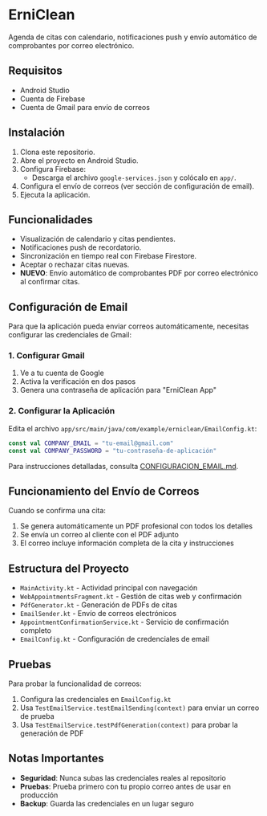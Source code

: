 # ErniClean

Agenda de citas con calendario, notificaciones push y envío automático de comprobantes por correo electrónico.

## Requisitos
- Android Studio
- Cuenta de Firebase
- Cuenta de Gmail para envío de correos

## Instalación
1. Clona este repositorio.
2. Abre el proyecto en Android Studio.
3. Configura Firebase:
   - Descarga el archivo `google-services.json` y colócalo en `app/`.
4. Configura el envío de correos (ver sección de configuración de email).
5. Ejecuta la aplicación.

## Funcionalidades
- Visualización de calendario y citas pendientes.
- Notificaciones push de recordatorio.
- Sincronización en tiempo real con Firebase Firestore.
- Aceptar o rechazar citas nuevas.
- **NUEVO**: Envío automático de comprobantes PDF por correo electrónico al confirmar citas.

## Configuración de Email

Para que la aplicación pueda enviar correos automáticamente, necesitas configurar las credenciales de Gmail:

### 1. Configurar Gmail
1. Ve a tu cuenta de Google
2. Activa la verificación en dos pasos
3. Genera una contraseña de aplicación para "ErniClean App"

### 2. Configurar la Aplicación
Edita el archivo `app/src/main/java/com/example/erniclean/EmailConfig.kt`:
```kotlin
const val COMPANY_EMAIL = "tu-email@gmail.com"
const val COMPANY_PASSWORD = "tu-contraseña-de-aplicación"
```

Para instrucciones detalladas, consulta [CONFIGURACION_EMAIL.md](CONFIGURACION_EMAIL.md).

## Funcionamiento del Envío de Correos

Cuando se confirma una cita:
1. Se genera automáticamente un PDF profesional con todos los detalles
2. Se envía un correo al cliente con el PDF adjunto
3. El correo incluye información completa de la cita y instrucciones

## Estructura del Proyecto

- `MainActivity.kt` - Actividad principal con navegación
- `WebAppointmentsFragment.kt` - Gestión de citas web y confirmación
- `PdfGenerator.kt` - Generación de PDFs de citas
- `EmailSender.kt` - Envío de correos electrónicos
- `AppointmentConfirmationService.kt` - Servicio de confirmación completo
- `EmailConfig.kt` - Configuración de credenciales de email

## Pruebas

Para probar la funcionalidad de correos:
1. Configura las credenciales en `EmailConfig.kt`
2. Usa `TestEmailService.testEmailSending(context)` para enviar un correo de prueba
3. Usa `TestEmailService.testPdfGeneration(context)` para probar la generación de PDF

## Notas Importantes

- **Seguridad**: Nunca subas las credenciales reales al repositorio
- **Pruebas**: Prueba primero con tu propio correo antes de usar en producción
- **Backup**: Guarda las credenciales en un lugar seguro